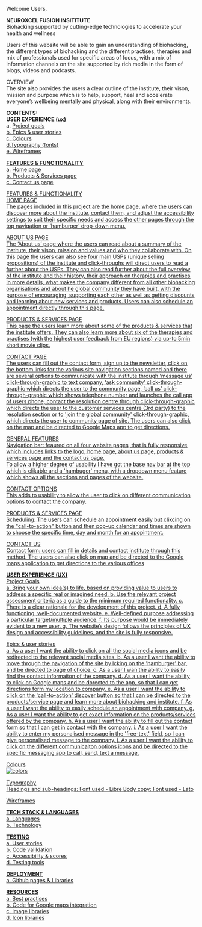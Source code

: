 
Welcome Users,

**NEUROXCEL FUSION INSITITUTE** </br>
Biohacking supported by cutting-edge technologies to accelerate your health and wellness</br>

Users of this website will be able to gain an understanding of biohacking, the different types of biohacking and the different practises, therapies and mix of professionals used for specific areas of focus, with a mix of information channels on the site supported by rich media in the form of blogs, videos and podcasts.

OVERVIEW</br>
The site also provides the users a clear outline of the institute, their vison, mission and purpose which is to help, support, heal and accelerate everyone’s wellbeing mentally and physical, along with their environments.

**CONTENTS:**</br>
**USER EXPERIENCE (ux)**</br>
a. <u>Project goals<u></br>
b. <u>Epics & user stories<u></br>
c. <u>Colours<u></br>
d.<u>Typography (fonts)<u></br>
e. <u>Wireframes<u></br>

**FEATURES & FUNCTIONALITY**</BR>
a. Home page</br>
b. Products & Services page</br>
c. Contact us page</br>

FEATURES & FUNCTIONALITY</BR>
HOME PAGE</br>
The pages included in this project are the home page, where the users can discover more about the institute, contact them, and adjust the accessibility settings to suit their specific needs and access the other pages through the top navigation or ‘hamburger’ drop-down menu.

ABOUT US PAGE</br>
The ‘About us’ page where the users can read about a summary of the institute, their vison, mission and values and who they collaborate with. On this page the users can also see four main USPs (unique selling propositions) of the institute and click-throughs will direct users to  read a further about the USPs.
They can also read further about the full overview of the institute and their history, their approach on therapies and practises in more details, what makes the company different from all other biohacking organisations and about he global community they have built, with the purpose of encouraging, supporting each other as well as getting discounts and learning about new services and products.
Users can also schedule an appointment directly through this page.

PRODUCTS & SERVICES PAGE</br>
This page the users learn more about some of the products & services that the institute offers. They can also learn more about six of the therapies and practises (with the highest user feedback from EU regions) via up-to 5min short movie clips.

CONTACT PAGE</br>
The users can fill out the contact form, sign up to the newsletter, click on the bottom links for the various site navigation sections named and there are several options to communicate with the institute through ‘message us’ click-through-graphic to text company, ‘ask community’ click-through-graphic which directs the user to the community page, ‘call us’ click-through-graphic which shows telephone number and launches the call app of users phone, contact the resolution centre through click-through-graphic which directs the user to the customer services centre (3rd party) to the resolution section or to 'join the global community' click-through-graphic, which directs the user to community page of site.
The users can also click on the map and be directed to Google Maps app to get directions.

GENERAL FEATURES<br>
Navigation bar: feaured on all four website pages, that is fully responsive which includes links to the logo, home page, about us page, products & services page and the contact us page.<br>
To allow a higher degree of usability I have got the base nav bar at the top which is clikable and a 'hambuger' menu, with a dropdown menu feature which shows all the sections and pages of the website.

CONTACT OPTIONS<br>
This adds to usability to allow the user to click on different communication options to contact the company.

PRODUCTS & SERVICES PAGE<br>
Scheduling: The users can schedule an appointment easily but clikcing on the "call-to-action" button and then pop-up calendar and times are shown to shoose the specific time, day and month for an apopintment.

CONTACT US<br>
Contact form: users can fill in details and contact institute through this method.
The users can also click on map and be directed to the Google maps application to get directions to the various offices


**USER EXPERIENCE (UX)**</br>
Project Goals</br>
a. Bring your own idea(s) to life, based on providing value to users to address a specific real or imagined need. 
b. Use the relevant project assessment criteria as a guide to the minimum required functionality.
c. There is a clear rationale for the development of this project.
d. A fully functioning, well-documented website.
e. Well-defined purpose addressing a particular target/multiple audience. 
f. Its purpose would be immediately evident to a new user. 
g. The website’s design follows the principles of UX design and accessibility guidelines, and the site is fully responsive.

Epics & user stories</br>
a. As a user I want the ability to click on all the social media icons and be redirected to the relevant social media sites.
b. As a user I want the ability to move through the navigation of the site by lcking on the 'hamburger' bar, and be directed to page of choice.
c. As a user I wan the ability to easily find the contact informaiton of the company.
d. As a user I want the ability to click on Google maps and be dorected to the app, so that I can get directions form my location to company.
e. As a user I want the ability to click on the 'call-to-action' discover button so that I can be directed to the products/service page and learn more about biohacking and institute.
f. As a user I want the ability to easily schedule an appointment with company.
g. As a user I want the ability to get exact information on the products/services offered by the company.
h. As a user I want the ability to fill out the contact form so that I can get in contact with the company.
i. As a user I want the ability to enter my personalised message in the 'free-text' field, so I can give personalised message to the company.
j. As a user I want the ability to click on the different communicaiton options icons and be directed to the specific messaging app to call, send, text a message.

Colours</br>
![colors](https://github.com/user-attachments/assets/cb95ba42-298e-4959-937a-68eafc14faea)

Typography</br>
Headings and sub-headings: Font used - Libre
Body copy: Font used - Lato

Wireframes</br>


**TECH STACK & LANGUAGES**</br>
a. Languages</br>
b. Technology</br>

**TESTING**</br>
a. User stories</br>
b. Code valildation</br>
c. Accessibility & scores</br>
d. Testing tools</br>

**DEPLOYMENT**</br>
a. Github pages & Libraries</br>

**RESOURCES**</br>
a. Best practises</br>
b. Code for Google maps integration</br>
c. Image libraries</br>
d. Icon libraries</br>
